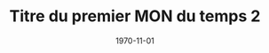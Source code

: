 ---
layout: layout/mon.njk

title: "Titre du premier MON du temps 2"
authors:
  - Omar Salame

date: 1970-11-01
tags: 
  - "temps 2"

résumé: "Un MON traitant d'un sujet."
---